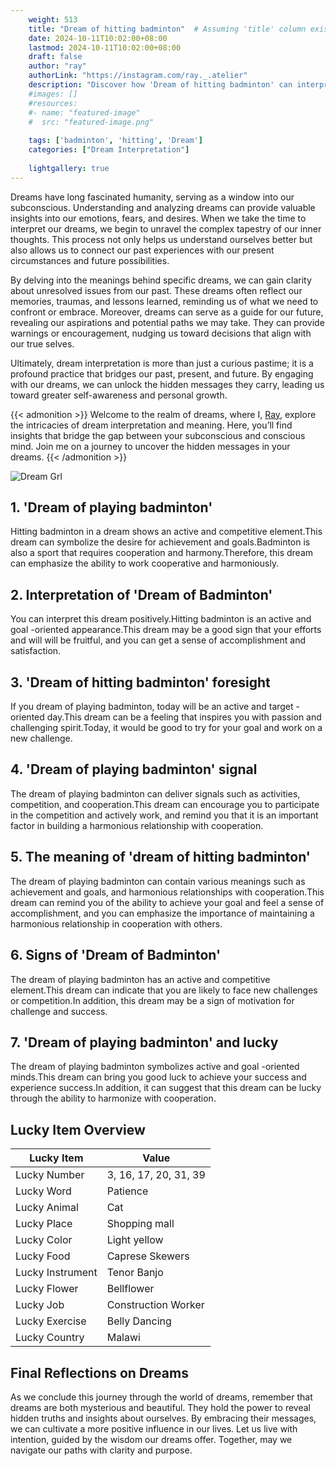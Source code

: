 ```yaml
---
    weight: 513
    title: "Dream of hitting badminton"  # Assuming 'title' column exists
    date: 2024-10-11T10:02:00+08:00
    lastmod: 2024-10-11T10:02:00+08:00
    draft: false
    author: "ray"
    authorLink: "https://instagram.com/ray._.atelier"
    description: "Discover how 'Dream of hitting badminton' can interpret your future and uncover its significant meanings in your life."
    #images: []
    #resources:
    #- name: "featured-image"
    #  src: "featured-image.png"
    
    tags: ['badminton', 'hitting', 'Dream']
    categories: ["Dream Interpretation"]
    
    lightgallery: true
---
```

    
Dreams have long fascinated humanity, serving as a window into our subconscious. Understanding and analyzing dreams can provide valuable insights into our emotions, fears, and desires. When we take the time to interpret our dreams, we begin to unravel the complex tapestry of our inner thoughts. This process not only helps us understand ourselves better but also allows us to connect our past experiences with our present circumstances and future possibilities.

By delving into the meanings behind specific dreams, we can gain clarity about unresolved issues from our past. These dreams often reflect our memories, traumas, and lessons learned, reminding us of what we need to confront or embrace. Moreover, dreams can serve as a guide for our future, revealing our aspirations and potential paths we may take. They can provide warnings or encouragement, nudging us toward decisions that align with our true selves.

Ultimately, dream interpretation is more than just a curious pastime; it is a profound practice that bridges our past, present, and future. By engaging with our dreams, we can unlock the hidden messages they carry, leading us toward greater self-awareness and personal growth.

{{< admonition >}}
Welcome to the realm of dreams, where I, [Ray](https://instagram.com/ray._.atelier), explore the intricacies of dream interpretation and meaning. Here, you’ll find insights that bridge the gap between your subconscious and conscious mind. Join me on a journey to uncover the hidden messages in your dreams.
{{< /admonition >}}

![Dream Grl](https://cdn.pixabay.com/photo/2017/11/02/03/35/gothic-2910057_1280.jpg "Dream Grl")

## 1. 'Dream of playing badminton'
Hitting badminton in a dream shows an active and competitive element.This dream can symbolize the desire for achievement and goals.Badminton is also a sport that requires cooperation and harmony.Therefore, this dream can emphasize the ability to work cooperative and harmoniously.

## 2. Interpretation of 'Dream of Badminton'
You can interpret this dream positively.Hitting badminton is an active and goal -oriented appearance.This dream may be a good sign that your efforts and will will be fruitful, and you can get a sense of accomplishment and satisfaction.

## 3. 'Dream of hitting badminton' foresight
If you dream of playing badminton, today will be an active and target -oriented day.This dream can be a feeling that inspires you with passion and challenging spirit.Today, it would be good to try for your goal and work on a new challenge.

## 4. 'Dream of playing badminton' signal
The dream of playing badminton can deliver signals such as activities, competition, and cooperation.This dream can encourage you to participate in the competition and actively work, and remind you that it is an important factor in building a harmonious relationship with cooperation.

## 5. The meaning of 'dream of hitting badminton'
The dream of playing badminton can contain various meanings such as achievement and goals, and harmonious relationships with cooperation.This dream can remind you of the ability to achieve your goal and feel a sense of accomplishment, and you can emphasize the importance of maintaining a harmonious relationship in cooperation with others.

## 6. Signs of 'Dream of Badminton'
The dream of playing badminton has an active and competitive element.This dream can indicate that you are likely to face new challenges or competition.In addition, this dream may be a sign of motivation for challenge and success.

## 7. 'Dream of playing badminton' and lucky
The dream of playing badminton symbolizes active and goal -oriented minds.This dream can bring you good luck to achieve your success and experience success.In addition, it can suggest that this dream can be lucky through the ability to harmonize with cooperation.

## Lucky Item Overview
| Lucky Item          | Value              |
|---------------|--------------------|
| Lucky Number        | 3, 16, 17, 20, 31, 39  |
| Lucky Word          | Patience |
| Lucky Animal        | Cat |
| Lucky Place         | Shopping mall     |
| Lucky Color         | Light yellow     |
| Lucky Food          | Caprese Skewers      |
| Lucky Instrument    | Tenor Banjo |
| Lucky Flower        | Bellflower    |
| Lucky Job           | Construction Worker       |
| Lucky Exercise      | Belly Dancing  |
| Lucky Country       | Malawi    |


##  Final Reflections on Dreams

As we conclude this journey through the world of dreams, remember that dreams are both mysterious and beautiful. They hold the power to reveal hidden truths and insights about ourselves. By embracing their messages, we can cultivate a more positive influence in our lives. Let us live with intention, guided by the wisdom our dreams offer. Together, may we navigate our paths with clarity and purpose.
